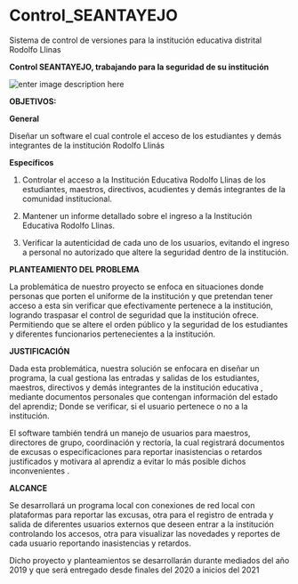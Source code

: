 # Control_SEANTAYEJO

Sistema de control de versiones para la institución educativa distrital Rodolfo Llinas 

**Control SEANTAYEJO, trabajando para la seguridad de su institución**

![enter image description here](https://lh3.googleusercontent.com/-gFycTAsMtBxMXfbULCZ4QuYkspbx6y-2hgokP87ol6XA8mvLpjBlwlCvq-eAoECuErJv6r_Jr3wYA)

**OBJETIVOS:**

**General**

Diseñar un software el cual controle el acceso de los estudiantes y demás integrantes de la institución Rodolfo Llinás

**Específicos**

1) Controlar el acceso a la Institución Educativa Rodolfo Llinas de los estudiantes, maestros, directivos, acudientes y demás integrantes de la comunidad institucional.

2) Mantener un informe detallado sobre el ingreso a la Institución Educativa Rodolfo Llinas.

3) Verificar la autenticidad de cada uno de los usuarios, evitando el ingreso a personal no autorizado que altere la seguridad dentro de la institución.  

**PLANTEAMIENTO DEL PROBLEMA**

  La problemática de nuestro proyecto se enfoca en situaciones donde personas que porten el uniforme de la institución y que pretendan tener acceso a esta sin verificar que efectivamente pertenece a la institución, logrando traspasar el control de seguridad que la institución ofrece. Permitiendo que se altere el orden público y la seguridad de los estudiantes y diferentes funcionarios pertenecientes a la institución.

**JUSTIFICACIÓN**

  Dada esta problemática, nuestra solución se enfocara en diseñar un programa, la cual gestiona las entradas y salidas de los estudiantes, maestros, directivos y demás integrantes de la institución educativa , mediante documentos personales que contengan información del estado del aprendiz; Donde se verificar, si el usuario pertenece o no a la institución.

  El software también tendrá un manejo de usuarios para maestros, directores de grupo, coordinación y rectoría, la cual registrará documentos de excusas o especificaciones para reportar inasistencias o retardos justificados y motivara al aprendiz a evitar lo más posible dichos inconvenientes .

**ALCANCE**

  Se desarrollará un programa local con conexiones de red local con plataformas para reportar las excusas, otra para el registro de entrada y salida de diferentes usuarios externos que deseen entrar a la institución controlando los accesos, otra para visualizar las novedades y reportes de cada usuario reportando inasistencias y retardos.
  
Dicho proyecto y planteamientos se desarrollarán durante mediados del año 2019 y que será entregado desde finales del 2020 a inicios del 2021

